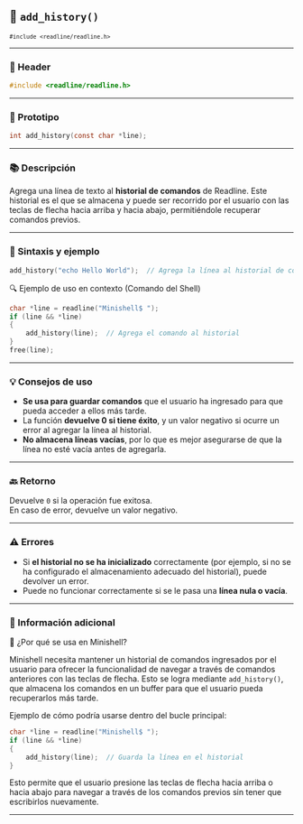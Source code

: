 
## 🧩 `add_history()`  
<small><code>#include &lt;readline/readline.h&gt;</code></small>

---

### 🧾 Header
```c
#include <readline/readline.h>
```

---

### 🧪 Prototipo
```c
int add_history(const char *line);
```

---

### 📚 Descripción
Agrega una línea de texto al **historial de comandos** de Readline. Este historial es el que se almacena y puede ser recorrido por el usuario con las teclas de flecha hacia arriba y hacia abajo, permitiéndole recuperar comandos previos.

---

### 🧰 Sintaxis y ejemplo
```c
add_history("echo Hello World");  // Agrega la línea al historial de comandos
```


<summary>🔍 Ejemplo de uso en contexto (Comando del Shell)</summary>

```c
char *line = readline("Minishell$ ");
if (line && *line)
{
    add_history(line);  // Agrega el comando al historial
}
free(line);
```



---

### 💡 Consejos de uso
- **Se usa para guardar comandos** que el usuario ha ingresado para que pueda acceder a ellos más tarde.
- La función **devuelve 0 si tiene éxito**, y un valor negativo si ocurre un error al agregar la línea al historial.
- **No almacena líneas vacías**, por lo que es mejor asegurarse de que la línea no esté vacía antes de agregarla.

---

### 🔙 Retorno
Devuelve `0` si la operación fue exitosa.  
En caso de error, devuelve un valor negativo.

---

### ⚠️ Errores
- Si **el historial no se ha inicializado** correctamente (por ejemplo, si no se ha configurado el almacenamiento adecuado del historial), puede devolver un error.
- Puede no funcionar correctamente si se le pasa una **línea nula o vacía**.

---

### 🧭 Información adicional

<summary>📎 ¿Por qué se usa en Minishell?</summary>

Minishell necesita mantener un historial de comandos ingresados por el usuario para ofrecer la funcionalidad de navegar a través de comandos anteriores con las teclas de flecha. Esto se logra mediante `add_history()`, que almacena los comandos en un buffer para que el usuario pueda recuperarlos más tarde.

Ejemplo de cómo podría usarse dentro del bucle principal:

```c
char *line = readline("Minishell$ ");
if (line && *line)
{
    add_history(line);  // Guarda la línea en el historial
}
```

Esto permite que el usuario presione las teclas de flecha hacia arriba o hacia abajo para navegar a través de los comandos previos sin tener que escribirlos nuevamente.



---
